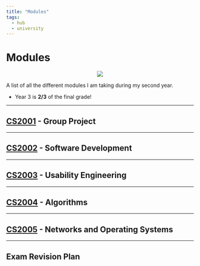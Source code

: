 ```yaml
---
title: "Modules"
tags:
  - hub
  - university
---
```

# Modules

<center><img src="https://c.tenor.com/nkYsPDoADwgAAAAC/computer-pixel-art.gif"></center>

A list of all the different modules I am taking during my second year.

* Year 3 is **2/3** of the final grade!

---
## [CS2001](notes/university/cs2001/cs2001.md) - Group Project
---
## [CS2002](notes/university/cs2002/cs2002.md) - Software Development
---
## [CS2003](notes/university/cs2003/cs2003.md) - Usability Engineering
---
## [CS2004](notes/university/cs2004/cs2004.md) - Algorithms
---
## [CS2005](notes/university/cs2005/cs2005.md) - Networks and Operating Systems

---
## Exam Revision Plan